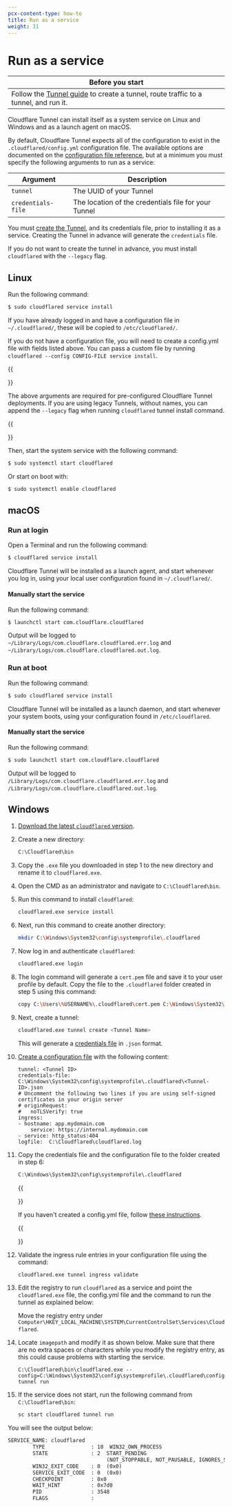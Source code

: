 ```yaml
---
pcx-content-type: how-to
title: Run as a service
weight: 31
---
```


# Run as a service

| Before you start |
|---|
| Follow the [Tunnel guide](/cloudflare-one/connect-apps/install-and-setup/tunnel-guide/) to create a tunnel, route traffic to a tunnel, and run it. |

Cloudflare Tunnel can install itself as a system service on Linux and Windows and as a launch agent on macOS.

By default, Cloudflare Tunnel expects all of the configuration to exist in the `.cloudflared/config.yml` configuration file. The available options are documented on the [configuration file reference](/cloudflare-one/connections/connect-apps/configuration/configuration-file/ingress/), but at a minimum you must specify the following arguments to run as a service:

|Argument|Description|
|---|---|
|`tunnel`|The UUID of your Tunnel
|`credentials-file`|The location of the credentials file for your Tunnel|

You must [create the Tunnel](/cloudflare-one/connections/connect-apps/create-tunnel/), and its credentials file, prior to installing it as a service. Creating the Tunnel in advance will generate the `credentials` file.

If you do not want to create the tunnel in advance, you must install `cloudflared` with the `--legacy` flag.

## Linux

Run the following command:

```sh
$ sudo cloudflared service install
```

If you have already logged in and have a configuration file in `~/.cloudflared/`, these will be copied to `/etc/cloudflared/`.

If you do not have a configuration file, you will need to create a config.yml file with fields listed above. You can pass a custom file by running `cloudflared --config CONFIG-FILE service install`.

{{<Aside>}}

The above arguments are required for pre-configured Cloudflare Tunnel deployments. If you are using legacy Tunnels, without names, you can append the `--legacy` flag when running `cloudflared` tunnel install command.

{{</Aside>}}

Then, start the system service with the following command:

```sh
$ sudo systemctl start cloudflared
```

Or start on boot with:

```sh
$ sudo systemctl enable cloudflared
```

## macOS

### Run at login

Open a Terminal and run the following command:

```sh
$ cloudflared service install
```

Cloudflare Tunnel will be installed as a launch agent, and start whenever you log in, using your local user configuration found in `~/.cloudflared/`.

#### Manually start the service

Run the following command:

```sh
$ launchctl start com.cloudflare.cloudflared
```

Output will be logged to `~/Library/Logs/com.cloudflare.cloudflared.err.log` and `~/Library/Logs/com.cloudflare.cloudflared.out.log`.

### Run at boot

Run the following command:

```sh
$ sudo cloudflared service install
```

Cloudflare Tunnel will be installed as a launch daemon, and start whenever your system boots, using your configuration found in `/etc/cloudflared`.

#### Manually start the service

Run the following command:

```sh
$ sudo launchctl start com.cloudflare.cloudflared
```

Output will be logged to `/Library/Logs/com.cloudflare.cloudflared.err.log` and `/Library/Logs/com.cloudflare.cloudflared.out.log`.

## Windows

1.  [Download the latest `cloudflared` version](/cloudflare-one/connections/connect-apps/install-and-setup/installation/).

2.  Create a new directory:

    ```bash
    C:\Cloudflared\bin
    ```

3.  Copy the `.exe` file you downloaded in step 1 to the new directory and rename it to `cloudflared.exe`.

4.  Open the CMD as an administrator and navigate to `C:\Cloudflared\bin`.

5.  Run this command to install `cloudflared`:

    ```bash
    cloudflared.exe service install
    ```

6.  Next, run this command to create another directory:

    ```bash
    mkdir C:\Windows\System32\config\systemprofile\.cloudflared
    ```

7.  Now log in and authenticate `cloudflared`:

    ```bash
    cloudflared.exe login
    ```

8.  The login command will generate a `cert.pem` file and save it to your user profile by default. Copy the file to the `.cloudflared` folder created in step 5 using this command:

    ```bash
    copy C:\Users\%USERNAME%\.cloudflared\cert.pem C:\Windows\System32\config\systemprofile\.cloudflared
    ```

9.  Next, create a tunnel:

    ```bash
    cloudflared.exe tunnel create <Tunnel Name>
    ```

    This will generate a [credentials file](/cloudflare-one/connections/connect-apps/tunnel-useful-terms/#credentials-file) in `.json` format.

10. [Create a configuration file](/cloudflare-one/connections/connect-apps/install-and-setup/tunnel-guide/#4-create-a-configuration-file) with the following content:

    ```text
    tunnel: <Tunnel ID>
    credentials-file: C:\Windows\System32\config\systemprofile\.cloudflared\<Tunnel-ID>.json
    # Uncomment the following two lines if you are using self-signed certificates in your origin server
    # originRequest:
    #   noTLSVerify: true
    ingress:
    - hostname: app.mydomain.com
        service: https://internal.mydomain.com
    - service: http_status:404
    logfile:  C:\Cloudflared\cloudflared.log
    ```

11. Copy the credentials file and the configuration file to the folder created in step 6:

    ```bash
    C:\Windows\System32\config\systemprofile\.cloudflared
    ```

     {{<Aside type="Note">}}

    If you haven't created a config.yml file, follow [these instructions](/cloudflare-one/connections/connect-apps/install-and-setup/tunnel-guide/#4-create-a-configuration-file).

     {{</Aside>}}

12. Validate the ingress rule entries in your configuration file using the command:

    ```bash
    cloudflared.exe tunnel ingress validate
    ```

13. Edit the registry to run `cloudflared` as a service and point the `cloudflared.exe` file, the config.yml file and the command to run the tunnel as explained below:

    Move the registry entry under `Computer\HKEY_LOCAL_MACHINE\SYSTEM\CurrentControlSet\Services\Cloudflared`.

14. Locate `imagepath` and modify it as shown below. Make sure that there are no extra spaces or characters while you modify the registry entry, as this could cause problems with starting the service.

        C:\Cloudflared\bin\cloudflared.exe --config=C:\Windows\System32\config\systemprofile\.cloudflared\config.yml  tunnel run

15. If the service does not start, run the following command from `C:\Cloudflared\bin`:

    ```bash
    sc start cloudflared tunnel run
    ```

You will see the output below:

```txt
SERVICE_NAME: cloudflared
        TYPE               : 10  WIN32_OWN_PROCESS
        STATE              : 2  START_PENDING
                                (NOT_STOPPABLE, NOT_PAUSABLE, IGNORES_SHUTDOWN)
        WIN32_EXIT_CODE    : 0  (0x0)
        SERVICE_EXIT_CODE  : 0  (0x0)
        CHECKPOINT         : 0x0
        WAIT_HINT          : 0x7d0
        PID                : 3548
        FLAGS              :
```
